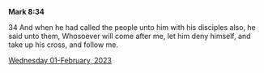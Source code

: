 **Mark 8:34**

34 And when he had called the people unto him with his disciples also, he said unto them, Whosoever will come after me, let him deny himself, and take up his cross, and follow me.

[Wednesday 01-February, 2023](https://t.me/s/daily_scripture)
